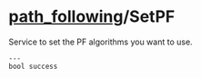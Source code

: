# [path_following](README.md)/SetPF

Service to set the PF algorithms you want to use.

```
---
bool success
```